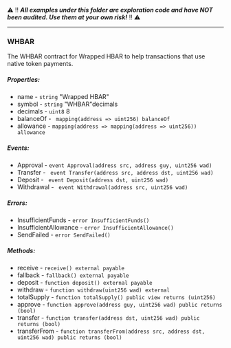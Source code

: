 :warning: :bangbang: ***All examples under this folder are exploration code and have NOT been audited. Use them at your own risk!*** :bangbang: :warning:

---

### WHBAR

The WHBAR contract for Wrapped HBAR to help transactions that use native token payments.

##### Properties:
- name - ```string``` "Wrapped HBAR"
- symbol - ```string``` "WHBAR"decimals
- decimals - ```uint8``` 8
- balanceOf - ``` mapping(address => uint256) balanceOf```
- allowance - ```mapping(address => mapping(address => uint256)) allowance```

##### Events:
- Approval - ```event Approval(address src, address guy, uint256 wad)```
- Transfer - ``` event Transfer(address src, address dst, uint256 wad)```
- Deposit - ``` event Deposit(address dst, uint256 wad)```
- Withdrawal - ``` event Withdrawal(address src, uint256 wad)```

##### Errors:
- InsufficientFunds - ```error InsufficientFunds()```
- InsufficientAllowance - ```error InsufficientAllowance()```
- SendFailed - ```error SendFailed()```

##### Methods:
- receive - ```receive() external payable```
- fallback - ```fallback() external payable```
- deposit - ```function deposit() external payable```
- withdraw - ```function withdraw(uint256 wad) external```
- totalSupply - ```function totalSupply() public view returns (uint256)```
- approve - ```function approve(address guy, uint256 wad) public returns (bool)```
- transfer - ```function transfer(address dst, uint256 wad) public returns (bool)```
- transferFrom - ```function transferFrom(address src, address dst, uint256 wad) public returns (bool)```
